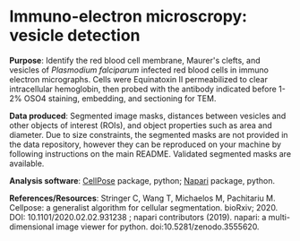 # Immuno-electron microscropy: vesicle detection

**Purpose**: Identify the red blood cell membrane, Maurer's clefts, and vesicles of *Plasmodium falciparum* infected red blood cells in immuno electron micrographs. Cells were Equinatoxin II permeabilized to clear intracellular hemoglobin, then probed with the antibody indicated before 1-2% OSO4 staining, embedding, and sectioning for TEM.

**Data produced**: Segmented image masks, distances between vesicles and other objects of interest (ROIs), and object properties such as area and diameter. Due to size constraints, the segmented masks are not provided in the data repository, however they can be reproduced on your machine by following instructions on the main README. Validated segmented masks are available.

**Analysis software**: [CellPose](https://www.cellpose.org/) package, python; [Napari](https://napari.org/) package, python.

**References/Resources**: Stringer C, Wang T, Michaelos M, Pachitariu M. Cellpose: a generalist algorithm for cellular segmentation. bioRxiv; 2020. DOI: 10.1101/2020.02.02.931238 ; napari contributors (2019). napari: a multi-dimensional image viewer for python. doi:10.5281/zenodo.3555620.